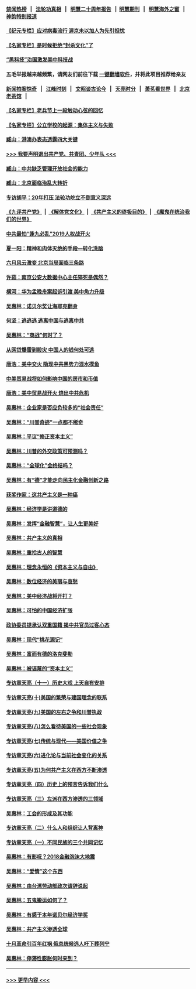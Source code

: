#### [禁闻热榜](热点新闻.md?=0)  &nbsp;&nbsp;|&nbsp;&nbsp; [法轮功真相](https://github.com/gfw-breaker/truth/blob/master/README.md?=0) &nbsp;&nbsp;|&nbsp;&nbsp; [明慧二十周年报告](https://github.com/gfw-breaker/mh-reports/blob/master/README.md?=0) &nbsp;&nbsp;|&nbsp;&nbsp;[明慧期刊](https://github.com/gfw-breaker/mh-qikan) &nbsp;&nbsp;|&nbsp;&nbsp; [明慧海外之窗](https://github.com/gfw-breaker/mh-news/blob/master/README.md?=0) &nbsp;&nbsp;|&nbsp;&nbsp; [神韵特别报道](https://github.com/gfw-breaker/mh-news/blob/master/shenyun.md?=0)
#### [【纪元专栏】应对病毒流行 渥京未以加人为先引担忧](../pages/nsc423/n11875714.md?t=02251831) 
#### [【名家专栏】是时候拒绝“封杀文化”了](../pages/nsc423/n11814093.md?t=02251831) 
#### [“黑科技”治国激发美中科技战](../pages/nsc423/n11638056.md?t=02251831) 
#### 五毛举报越来越频繁，请网友们前往下载 [一键翻墙软件](https://github.com/gfw-breaker/ssr-accounts)，并将此项目推荐给亲友
#### [新闻拍案惊奇](https://github.com/gfw-breaker/banned-news/blob/master/pages/link4.md) &nbsp;&nbsp;|&nbsp;&nbsp; [江峰时刻](https://github.com/gfw-breaker/banned-news/blob/master/pages/link4.md) &nbsp;&nbsp;|&nbsp;&nbsp; [文昭谈古论今](https://github.com/gfw-breaker/banned-news/blob/master/pages/link4.md) &nbsp;&nbsp;|&nbsp;&nbsp; [天亮时分](https://github.com/gfw-breaker/banned-news/blob/master/pages/link4.md) &nbsp;&nbsp;|&nbsp;&nbsp; [萧茗看世界](https://github.com/gfw-breaker/banned-news/blob/master/pages/link4.md) &nbsp;&nbsp;|&nbsp;&nbsp; [北京老茶馆](https://github.com/gfw-breaker/banned-news/blob/master/pages/link4.md) &nbsp;&nbsp;|&nbsp;&nbsp; 
#### [【名家专栏】老兵节上一段触动心弦的回忆](../pages/nsc423/n11646016.md?t=02251831) 
#### [【名家专栏】公立学校的起源：集体主义与失败](../pages/nsc423/n11601833.md?t=02251831) 
#### [臧山：港澳办表态透露四大关键](../pages/nsc423/n11421628.md?t=02251831) 
#### [>>> 我要声明退出共产党、共青团、少年队 <<<](https://github.com/begood0513/goodnews/blob/master/quit/letter.md) 
#### [臧山：中共缺乏管理开放社会的能力](../pages/nsc423/n11407457.md?t=02251831) 
#### [臧山：北京面临治乱大转折](../pages/nsc423/n11406895.md?t=02251831) 
#### [专访胡平：20年打压 法轮功屹立不倒意义深远](../pages/nsc423/n11398800.md?t=02251831) 
#### [《九评共产党》](https://github.com/begood0513/9ping.md/blob/master/README.md) &nbsp;|&nbsp; [《解体党文化》](../../../../jtdwh.md/blob/master/README.md)  &nbsp;|&nbsp; [《共产主义的终极目的》](../../../../gczydzjmd.md/blob/master/README.md) &nbsp;|&nbsp; [《魔鬼在统治我们的世界》](../../../../mgztzwmdsj.md/blob/master/README.md) 
#### [中共最怕“逢九必乱”2019人权战开火](../pages/nsc423/n11385248.md?t=02251831) 
#### [夏一阳：精神和肉体灭绝的手段—转化洗脑](../pages/nsc423/n11368250.md?t=02251831) 
#### [六月风云激变 北京当局面临三条路](../pages/nsc423/n11313668.md?t=02251831) 
#### [许茹：南京公安大数据中心主任猝死是偶然？](../pages/nsc423/n11064744.md?t=02251831) 
#### [横河：华为孟晚舟案起诉引渡 美中角力升级](../pages/nsc423/n11027230.md?t=02251831) 
#### [吴惠林：诺贝尔奖让海耶克翻身](../pages/nsc423/n10890049.md?t=02251831) 
#### [何坚：逃逃逃 逃离中国与逃离中共](../pages/nsc423/n10592891.md?t=02251831) 
#### [吴惠林：“商战”何时了？](../pages/nsc423/n10573558.md?t=02251831) 
#### [从网贷爆雷到股灾 中国人的钱何处可逃](../pages/nsc423/n10572800.md?t=02251831) 
#### [唐浩：美中交火 隐现中共黑势力混水摸鱼](../pages/nsc423/n10544040.md?t=02251831) 
#### [中美贸易战将如何影响中国的房市和币值](../pages/nsc423/n10543697.md?t=02251831) 
#### [唐浩：美中贸易战开火 烧出中共危机](../pages/nsc423/n10540126.md?t=02251831) 
#### [吴惠林：企业家是否应负较多的“社会责任”](../pages/nsc423/n10535022.md?t=02251831) 
#### [吴惠林：“川普奇迹”一点都不稀奇](../pages/nsc423/n10512808.md?t=02251831) 
#### [吴惠林：平议“修正资本主义”](../pages/nsc423/n10495724.md?t=02251831) 
#### [吴惠林：川普的外交政策可预测吗？](../pages/nsc423/n10462387.md?t=02251831) 
#### [吴惠林：“全球化”会终结吗？](../pages/nsc423/n10452838.md?t=02251831) 
#### [吴惠林：有“德”才能走向民主化金融创新之路](../pages/nsc423/n10432292.md?t=02251831) 
#### [获奖作家：这共产主义是一种癌](../pages/nsc423/n10431541.md?t=02251831) 
#### [吴惠林：经济学是讲道德的](../pages/nsc423/n10398014.md?t=02251831) 
#### [吴惠林：发挥“金融智慧”，让人生更美好](../pages/nsc423/n10375019.md?t=02251831) 
#### [吴惠林：共产主义的真相](../pages/nsc423/n10351394.md?t=02251831) 
#### [吴惠林：重拾古人的智慧](../pages/nsc423/n10337691.md?t=02251831) 
#### [吴惠林：理念永恒的《资本主义与自由》](../pages/nsc423/n10316274.md?t=02251831) 
#### [吴惠林：数位经济的美丽与哀愁](../pages/nsc423/n10292946.md?t=02251831) 
#### [吴惠林：美中经济战将开打？](../pages/nsc423/n10258825.md?t=02251831) 
#### [吴惠林：可怕的中国经济扩张](../pages/nsc423/n10219147.md?t=02251831) 
#### [政协委员提承认双重国籍 揭中共官员过客心态](../pages/nsc423/n10208809.md?t=02251831) 
#### [吴惠林：现代“桃花源记”](../pages/nsc423/n10185234.md?t=02251831) 
#### [吴惠林：富而有德的洛克斐勒](../pages/nsc423/n10142264.md?t=02251831) 
#### [吴惠林：被诬蔑的“资本主义”](../pages/nsc423/n10124816.md?t=02251831) 
#### [专访章天亮（十一）历史大戏 上天自有安排](../pages/nsc423/n10094905.md?t=02251831) 
#### [专访章天亮(十)美国的繁荣与建国理念的联系](../pages/nsc423/n10094899.md?t=02251831) 
#### [专访章天亮(九)美国的左右之争和川普执政](../pages/nsc423/n10094889.md?t=02251831) 
#### [专访章天亮(八)怎么看待美国的一些社会现象](../pages/nsc423/n10094857.md?t=02251831) 
#### [专访章天亮(七)传统与现代——美国价值之争](../pages/nsc423/n10093140.md?t=02251831) 
#### [专访章天亮(六)进化论与当前社会变化的关系](../pages/nsc423/n10092036.md?t=02251831) 
#### [专访章天亮(五)为何共产主义在西方不断渗透](../pages/nsc423/n10083620.md?t=02251831) 
#### [专访章天亮（四）历史上的预言告诉我们什么](../pages/nsc423/n10083606.md?t=02251831) 
#### [专访章天亮（三）左派在西方渗透的三领域](../pages/nsc423/n10081115.md?t=02251831) 
#### [吴惠林：工会的形成及其功能](../pages/nsc423/n10080633.md?t=02251831) 
#### [专访章天亮（二）什么人和组织让人背离神](../pages/nsc423/n10076637.md?t=02251831) 
#### [专访章天亮（一）不同民族的三个共同记忆](../pages/nsc423/n10074188.md?t=02251831) 
#### [吴惠林：有影呒？2018金融泡沫大地震](../pages/nsc423/n10040534.md?t=02251831) 
#### [吴惠林：“爱情”这个东西](../pages/nsc423/n10019423.md?t=02251831) 
#### [吴惠林：由台湾劳动部政次请辞说起](../pages/nsc423/n9979679.md?t=02251831) 
#### [吴惠林：五鬼搬运如何了？](../pages/nsc423/n9925338.md?t=02251831) 
#### [吴惠林：有感于本年诺贝尔经济学奖](../pages/nsc423/n9871883.md?t=02251831) 
#### [吴惠林：共产主义渗透全球](../pages/nsc423/n9812748.md?t=02251831) 
#### [十月革命引百年红祸 俄总统候选人吁下葬列宁](../pages/nsc423/n9810182.md?t=02251831) 
#### [吴惠林：停滞性膨胀何时来到？](../pages/nsc423/n9764136.md?t=02251831) 

----
#### [ >>> 更早内容 <<< ](../indexes/nsc423-earlier.md)
